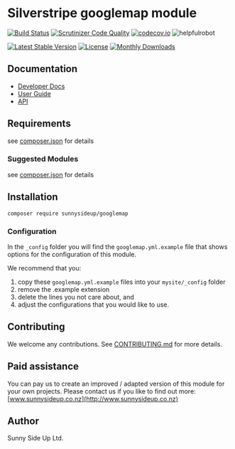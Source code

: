 # Silverstripe googlemap module
[![Build Status](https://travis-ci.org/sunnysideup/silverstripe-googlemap.svg?branch=master)](https://travis-ci.org/sunnysideup/silverstripe-googlemap)
[![Scrutinizer Code Quality](https://scrutinizer-ci.com/g/sunnysideup/silverstripe-googlemap/badges/quality-score.png?b=master)](https://scrutinizer-ci.com/g/sunnysideup/silverstripe-googlemap/?branch=master)
[![codecov.io](https://codecov.io/github/sunnysideup/silverstripe-googlemap/coverage.svg?branch=master)](https://codecov.io/github/sunnysideup/silverstripe-googlemap?branch=master)
![helpfulrobot](https://helpfulrobot.io/sunnysideup/googlemap/badge)

[![Latest Stable Version](https://poser.pugx.org/sunnysideup/googlemap/version)](https://packagist.org/packages/sunnysideup/googlemap)
[![License](https://poser.pugx.org/sunnysideup/googlemap/license)](https://packagist.org/packages/sunnysideup/googlemap)
[![Monthly Downloads](https://poser.pugx.org/sunnysideup/googlemap/d/monthly)](https://packagist.org/packages/sunnysideup/googlemap)


## Documentation



 * [Developer Docs](docs/en/INDEX.md)
 * [User Guide](docs/en/userguide.md)
 * [API](http://ssmods.com/apis/googlemap/docs/en/api/)

## Requirements



see [composer.json](composer.json) for details

### Suggested Modules



see [composer.json](composer.json) for details


## Installation


```
composer require sunnysideup/googlemap
```

### Configuration



In the `_config` folder you will find the `googlemap.yml.example`
file that shows options for the configuration of this module.

We recommend that you:

  1. copy these `googlemap.yml.example` files into your
`mysite/_config` folder
  2. remove the .example extension
  3. delete the lines you not care about, and
  4. adjust the configurations that you would like to use.


## Contributing



We welcome any contributions. See [CONTRIBUTING.md](CONTRIBUTING.md) for more details.

## Paid assistance



You can pay us to create an improved / adapted version of this module for your own projects.  Please contact us if you like to find out more: [www.sunnysideup.co.nz](http://www.sunnysideup.co.nz)

## Author



Sunny Side Up Ltd.
